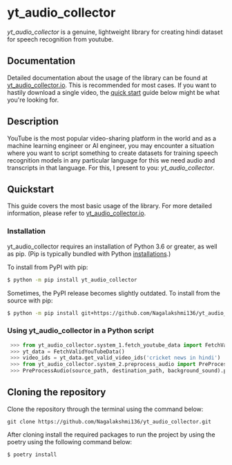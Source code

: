 # yt_audio_collector

*yt_audio_collector* is a genuine, lightweight library for creating hindi dataset for speech recognition from youtube.

## Documentation

Detailed documentation about the usage of the library can be found at [yt_audio_collector.io](https://yt_audio_collector.io). This is recommended for most cases. If you want to hastily download a single video, the [quick start](#Quickstart) guide below might be what you're looking for.

## Description

YouTube is the most popular video-sharing platform in the world and as a machine learning engineer or AI engineer, you may encounter a situation where you want to script something to create datasets for training speech recognition models in any 
particular language for this we need audio and transcripts in that language.
For this, I present to you: *yt_audio_collector*.

## Quickstart

This guide covers the most basic usage of the library. For more detailed information, please refer to [yt_audio_collector.io](https://yt_audio_collector.io).

### Installation

yt_audio_collector requires an installation of Python 3.6 or greater, as well as pip. (Pip is typically bundled with Python [installations](https://python.org/downloads).)

To install from PyPI with pip:

```bash
$ python -m pip install yt_audio_collector
```

Sometimes, the PyPI release becomes slightly outdated. To install from the source with pip:

```bash
$ python -m pip install git+https://github.com/Nagalakshmi136/yt_audio_collector
```
### Using yt_audio_collector in a Python script


```python
 >>> from yt_audio_collector.system_1.fetch_youtube_data import FetchValidYouTubeData
 >>> yt_data = FetchValidYouTubeData()
 >>> video_ids = yt_data.get_valid_video_ids('cricket news in hindi')
 >>> from yt_audio_collector.system_2.preprocess_audio import PreProcessAudio
 >>> PreProcessAudio(source_path, destination_path, background_sound).preprocess_audio()
```

## Cloning the repository

Clone the repository through the terminal using the command below:

```shell
git clone https://github.com/Nagalakshmi136/yt_audio_collector.git
```

After cloning install the required packages to run the project by using the poetry using the following command below:

```bash
$ poetry install
```
